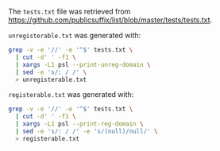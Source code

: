 
The `tests.txt` file was retrieved from
https://github.com/publicsuffix/list/blob/master/tests/tests.txt.

`unregisterable.txt` was generated with:
```sh
grep -v -e '//' -e '^$' tests.txt \
  | cut -d' ' -f1 \
  | xargs -L1 psl --print-unreg-domain \
  | sed -e 's/: / /' \
  > unregisterable.txt
```

`registerable.txt` was generated with:
```sh
grep -v -e '//' -e '^$' tests.txt \
  | cut -d' ' -f1 \
  | xargs -L1 psl --print-reg-domain \
  | sed -e 's/: / /' -e 's/(null)/null/' \
  > registerable.txt
```
